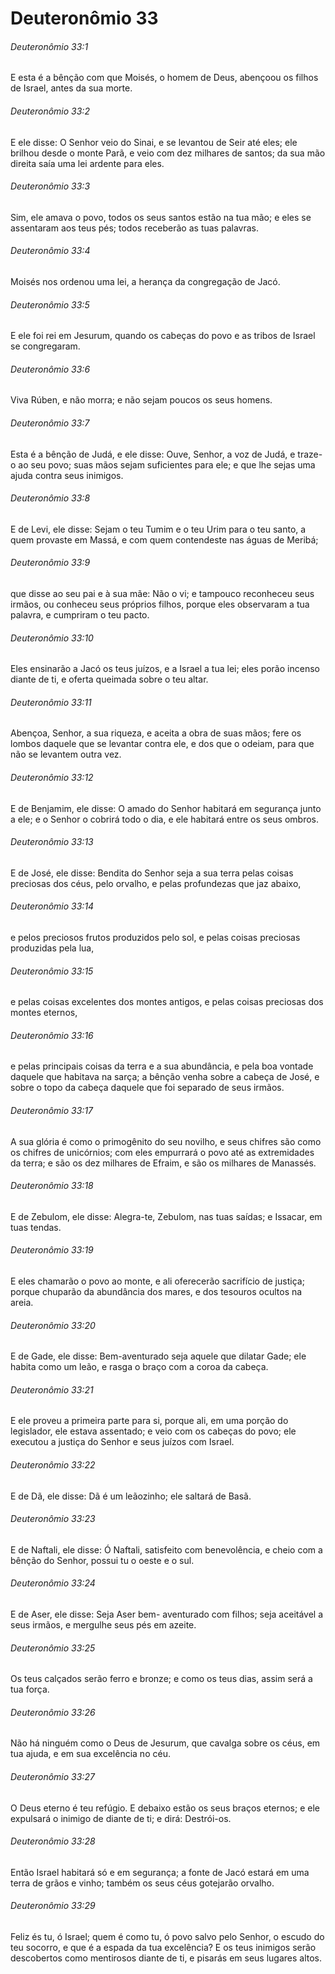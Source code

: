 # Deuteronômio 33

###### Deuteronômio 33:1

E esta é a bênção com que Moisés, o homem de Deus, abençoou os filhos de Israel, antes da sua morte.

###### Deuteronômio 33:2

E ele disse: O Senhor veio do Sinai, e se levantou de Seir até eles; ele brilhou desde o monte Parã, e veio com dez milhares de santos; da sua mão direita saía uma lei ardente para eles.

###### Deuteronômio 33:3

Sim, ele amava o povo, todos os seus santos estão na tua mão; e eles se assentaram aos teus pés; todos receberão as tuas palavras.

###### Deuteronômio 33:4

Moisés nos ordenou uma lei, a herança da congregação de Jacó.

###### Deuteronômio 33:5

E ele foi rei em Jesurum, quando os cabeças do povo e as tribos de Israel se congregaram.

###### Deuteronômio 33:6

Viva Rúben, e não morra; e não sejam poucos os seus homens.

###### Deuteronômio 33:7

Esta é a bênção de Judá, e ele disse: Ouve, Senhor, a voz de Judá, e traze-o ao seu povo; suas mãos sejam suficientes para ele; e que lhe sejas uma ajuda contra seus inimigos.

###### Deuteronômio 33:8

E de Levi, ele disse: Sejam o teu Tumim e o teu Urim para o teu santo, a quem provaste em Massá, e com quem contendeste nas águas de Meribá;

###### Deuteronômio 33:9

que disse ao seu pai e à sua mãe: Não o vi; e tampouco reconheceu seus irmãos, ou conheceu seus próprios filhos, porque eles observaram a tua palavra, e cumpriram o teu pacto.

###### Deuteronômio 33:10

Eles ensinarão a Jacó os teus juízos, e a Israel a tua lei; eles porão incenso diante de ti, e oferta queimada sobre o teu altar.

###### Deuteronômio 33:11

Abençoa, Senhor, a sua riqueza, e aceita a obra de suas mãos; fere os lombos daquele que se levantar contra ele, e dos que o odeiam, para que não se levantem outra vez.

###### Deuteronômio 33:12

E de Benjamim, ele disse: O amado do Senhor habitará em segurança junto a ele; e o Senhor o cobrirá todo o dia, e ele habitará entre os seus ombros.

###### Deuteronômio 33:13

E de José, ele disse: Bendita do Senhor seja a sua terra pelas coisas preciosas dos céus, pelo orvalho, e pelas profundezas que jaz abaixo,

###### Deuteronômio 33:14

e pelos preciosos frutos produzidos pelo sol, e pelas coisas preciosas produzidas pela lua,

###### Deuteronômio 33:15

e pelas coisas excelentes dos montes antigos, e pelas coisas preciosas dos montes eternos,

###### Deuteronômio 33:16

e pelas principais coisas da terra e a sua abundância, e pela boa vontade daquele que habitava na sarça; a bênção venha sobre a cabeça de José, e sobre o topo da cabeça daquele que foi separado de seus irmãos.

###### Deuteronômio 33:17

A sua glória é como o primogênito do seu novilho, e seus chifres são como os chifres de unicórnios; com eles empurrará o povo até as extremidades da terra; e são os dez milhares de Efraim, e são os milhares de Manassés.

###### Deuteronômio 33:18

E de Zebulom, ele disse: Alegra-te, Zebulom, nas tuas saídas; e Issacar, em tuas tendas.

###### Deuteronômio 33:19

E eles chamarão o povo ao monte, e ali oferecerão sacrifício de justiça; porque chuparão da abundância dos mares, e dos tesouros ocultos na areia.

###### Deuteronômio 33:20

E de Gade, ele disse: Bem-aventurado seja aquele que dilatar Gade; ele habita como um leão, e rasga o braço com a coroa da cabeça.

###### Deuteronômio 33:21

E ele proveu a primeira parte para si, porque ali, em uma porção do legislador, ele estava assentado; e veio com os cabeças do povo; ele executou a justiça do Senhor e seus juízos com Israel.

###### Deuteronômio 33:22

E de Dã, ele disse: Dã é um leãozinho; ele saltará de Basã.

###### Deuteronômio 33:23

E de Naftali, ele disse: Ó Naftali, satisfeito com benevolência, e cheio com a bênção do Senhor, possui tu o oeste e o sul.

###### Deuteronômio 33:24

E de Aser, ele disse: Seja Aser bem- aventurado com filhos; seja aceitável a seus irmãos, e mergulhe seus pés em azeite.

###### Deuteronômio 33:25

Os teus calçados serão ferro e bronze; e como os teus dias, assim será a tua força.

###### Deuteronômio 33:26

Não há ninguém como o Deus de Jesurum, que cavalga sobre os céus, em tua ajuda, e em sua excelência no céu.

###### Deuteronômio 33:27

O Deus eterno é teu refúgio. E debaixo estão os seus braços eternos; e ele expulsará o inimigo de diante de ti; e dirá: Destrói-os.

###### Deuteronômio 33:28

Então Israel habitará só e em segurança; a fonte de Jacó estará em uma terra de grãos e vinho; também os seus céus gotejarão orvalho.

###### Deuteronômio 33:29

Feliz és tu, ó Israel; quem é como tu, ó povo salvo pelo Senhor, o escudo do teu socorro, e que é a espada da tua excelência? E os teus inimigos serão descobertos como mentirosos diante de ti, e pisarás em seus lugares altos.

